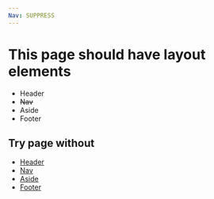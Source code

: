 ```yaml
---
Nav: SUPPRESS
---
```

# This page should have layout elements

* Header
* ~~Nav~~ 
* Aside
* Footer 

## Try page without
* [Header](test-header-suppressed.html)
* [Nav](test-nav-suppressed.html)
* [Aside](test-aside-suppressed.html)
* [Footer](test-footer-suppressed.html)
 


